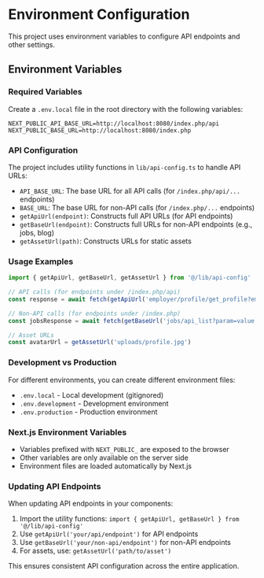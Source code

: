 # Environment Configuration

This project uses environment variables to configure API endpoints and other settings.

## Environment Variables

### Required Variables

Create a `.env.local` file in the root directory with the following variables:

```env
NEXT_PUBLIC_API_BASE_URL=http://localhost:8080/index.php/api
NEXT_PUBLIC_BASE_URL=http://localhost:8080/index.php
```

### API Configuration

The project includes utility functions in `lib/api-config.ts` to handle API URLs:

- `API_BASE_URL`: The base URL for all API calls (for `/index.php/api/...` endpoints)
- `BASE_URL`: The base URL for non-API calls (for `/index.php/...` endpoints)
- `getApiUrl(endpoint)`: Constructs full API URLs (for API endpoints)
- `getBaseUrl(endpoint)`: Constructs full URLs for non-API endpoints (e.g., jobs, blog)
- `getAssetUrl(path)`: Constructs URLs for static assets

### Usage Examples

```typescript
import { getApiUrl, getBaseUrl, getAssetUrl } from '@/lib/api-config'

// API calls (for endpoints under /index.php/api)
const response = await fetch(getApiUrl('employer/profile/get_profile?employer_id=123'))

// Non-API calls (for endpoints under /index.php)
const jobsResponse = await fetch(getBaseUrl('jobs/api_list?param=value'))

// Asset URLs
const avatarUrl = getAssetUrl('uploads/profile.jpg')
```

### Development vs Production

For different environments, you can create different environment files:

- `.env.local` - Local development (gitignored)
- `.env.development` - Development environment
- `.env.production` - Production environment

### Next.js Environment Variables

- Variables prefixed with `NEXT_PUBLIC_` are exposed to the browser
- Other variables are only available on the server side
- Environment files are loaded automatically by Next.js

### Updating API Endpoints

When updating API endpoints in your components:

1. Import the utility functions: `import { getApiUrl, getBaseUrl } from '@/lib/api-config'`
2. Use `getApiUrl('your/api/endpoint')` for API endpoints
3. Use `getBaseUrl('your/non-api/endpoint')` for non-API endpoints
4. For assets, use: `getAssetUrl('path/to/asset')`

This ensures consistent API configuration across the entire application.
